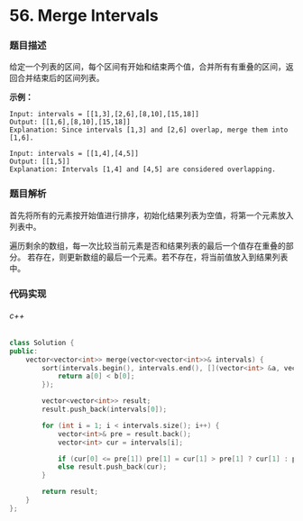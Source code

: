 # 56. Merge Intervals

### 题目描述

给定一个列表的区间，每个区间有开始和结束两个值，合并所有有重叠的区间，返回合并结束后的区间列表。

**示例：**

```
Input: intervals = [[1,3],[2,6],[8,10],[15,18]]
Output: [[1,6],[8,10],[15,18]]
Explanation: Since intervals [1,3] and [2,6] overlap, merge them into [1,6].
```

```
Input: intervals = [[1,4],[4,5]]
Output: [[1,5]]
Explanation: Intervals [1,4] and [4,5] are considered overlapping.
```

### 题目解析

首先将所有的元素按开始值进行排序，初始化结果列表为空值，将第一个元素放入列表中。

遍历剩余的数组，每一次比较当前元素是否和结果列表的最后一个值存在重叠的部分。
若存在，则更新数组的最后一个元素。若不存在，将当前值放入到结果列表中。

### 代码实现

###### c++

```c++
class Solution {
public:
    vector<vector<int>> merge(vector<vector<int>>& intervals) {
        sort(intervals.begin(), intervals.end(), [](vector<int> &a, vector<int> &b){
            return a[0] < b[0];
        });

        vector<vector<int>> result;
        result.push_back(intervals[0]);

        for (int i = 1; i < intervals.size(); i++) {
            vector<int>& pre = result.back();
            vector<int> cur = intervals[i];

            if (cur[0] <= pre[1]) pre[1] = cur[1] > pre[1] ? cur[1] : pre[1];
            else result.push_back(cur);
        }

        return result;
    }
};
```